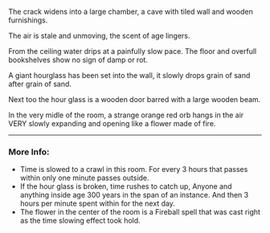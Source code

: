 The crack widens into a large chamber, a cave with tiled wall and wooden furnishings.

The air is stale and unmoving, the scent of age lingers. 

From the ceiling water drips at a painfully slow pace. The floor and overfull bookshelves show no sign of damp or rot.

A giant hourglass has been set into the wall, it slowly drops grain of sand after grain of sand.

Next too the hour glass is a wooden door barred with a large wooden beam.

In the very midle of the room, a strange orange red orb hangs in the air VERY slowly expanding and opening like a flower made of fire.

---

### More Info:

* Time is slowed to a crawl in this room. For every 3 hours that passes within only one minute passes outside.
* If the hour glass is broken, time rushes to catch up, Anyone and anything inside age 300 years in the span of an instance. And then 3 hours per minute spent within for the next day.
* The flower in the center of the room is a Fireball spell that was cast right as the time slowing effect took hold.
